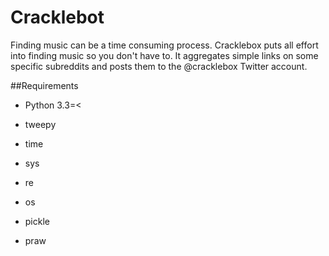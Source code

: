 # Cracklebot

Finding music can be a time consuming process. Cracklebox puts all effort into finding music so you don't have to.
It aggregates simple links on some specific subreddits and posts them to the @cracklebox Twitter account.

##Requirements
* Python 3.3=<

* tweepy
* time
* sys 
* re
* os
* pickle
* praw
